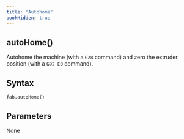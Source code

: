 ```yaml
---
title: "Autohome"
bookHidden: true
---
```


<h2 class="ref-header">autoHome()</h2>
Autohome the machine (with a <code>G28</code> command) and zero the extruder position (with a <code>G92 E0</code> command). 

## Syntax
```
fab.autoHome()
```

## Parameters
None
